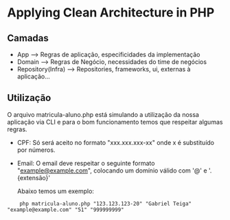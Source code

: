 # Applying Clean Architecture in PHP

## Camadas
- App --> Regras de aplicação, especificidades da implementação
- Domain --> Regras de Negócio, necessidades do time de negócios
- Repository(Infra) --> Repositories, frameworks, ui, externas à aplicação...

## Utilização

O arquivo matricula-aluno.php está simulando a utilização da nossa aplicação via CLI e para o bom funcionamento temos que respeitar algumas regras.

- CPF: Só será aceito no formato "xxx.xxx.xxx-xx" onde x é substituído por números.
- Email: O email deve respeitar o seguinte formato "example@example.com", colocando um domínio válido com '@' e '.{extensão}'

    Abaixo temos um exemplo:
```
    php matricula-aluno.php "123.123.123-20" "Gabriel Teiga" "example@example.com" "51" "999999999"
```